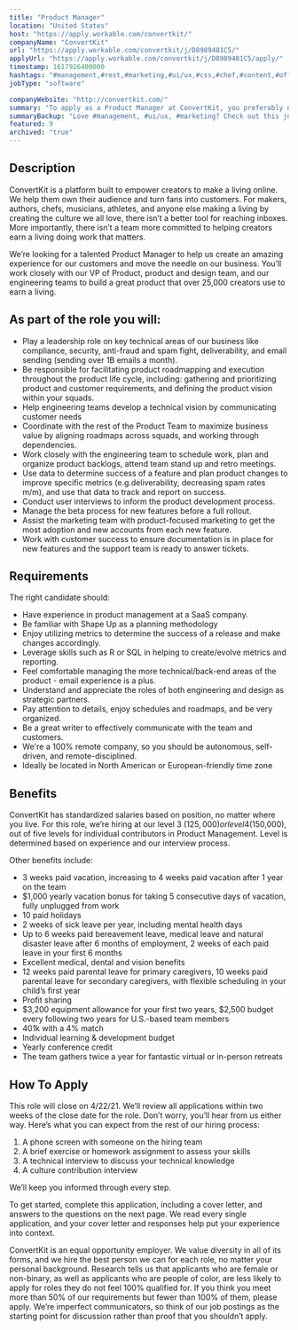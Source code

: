 ```yaml
---
title: "Product Manager"
location: "United States"
host: "https://apply.workable.com/convertkit/"
companyName: "ConvertKit"
url: "https://apply.workable.com/convertkit/j/D8989481C5/"
applyUrl: "https://apply.workable.com/convertkit/j/D8989481C5/apply/"
timestamp: 1617926400000
hashtags: "#management,#rest,#marketing,#ui/ux,#css,#chef,#content,#office"
jobType: "software"

companyWebsite: "http://convertkit.com/"
summary: "To apply as a Product Manager at ConvertKit, you preferably need to have experience in product management at a SaaS company."
summaryBackup: "Love #management, #ui/ux, #marketing? Check out this job post!"
featured: 9
archived: "true"
---
```


## Description

ConvertKit is a platform built to empower creators to make a living online. We help them own their audience and turn fans into customers. For makers, authors, chefs, musicians, athletes, and anyone else making a living by creating the culture we all love, there isn’t a better tool for reaching inboxes. More importantly, there isn’t a team more committed to helping creators earn a living doing work that matters.

We’re looking for a talented Product Manager to help us create an amazing experience for our customers and move the needle on our business. You’ll work closely with our VP of Product, product and design team, and our engineering teams to build a great product that over 25,000 creators use to earn a living.

## As part of the role you will:

*   Play a leadership role on key technical areas of our business like compliance, security, anti-fraud and spam fight, deliverability, and email sending (sending over 1B emails a month).
*   Be responsible for facilitating product roadmapping and execution throughout the product life cycle, including: gathering and prioritizing product and customer requirements, and defining the product vision within your squads.
*   Help engineering teams develop a technical vision by communicating customer needs
*   Coordinate with the rest of the Product Team to maximize business value by aligning roadmaps across squads, and working through dependencies.
*   Work closely with the engineering team to schedule work, plan and organize product backlogs, attend team stand up and retro meetings.
*   Use data to determine success of a feature and plan product changes to improve specific metrics (e.g.deliverability, decreasing spam rates m/m), and use that data to track and report on success.
*   Conduct user interviews to inform the product development process.
*   Manage the beta process for new features before a full rollout.
*   Assist the marketing team with product-focused marketing to get the most adoption and new accounts from each new feature.
*   Work with customer success to ensure documentation is in place for new features and the support team is ready to answer tickets.

## Requirements

The right candidate should:

*   Have experience in product management at a SaaS company.
*   Be familiar with Shape Up as a planning methodology
*   Enjoy utilizing metrics to determine the success of a release and make changes accordingly.
*   Leverage skills such as R or SQL in helping to create/evolve metrics and reporting.
*   Feel comfortable managing the more technical/back-end areas of the product - email experience is a plus.
*   Understand and appreciate the roles of both engineering and design as strategic partners.
*   Pay attention to details, enjoy schedules and roadmaps, and be very organized.
*   Be a great writer to effectively communicate with the team and customers.
*   We're a 100% remote company, so you should be autonomous, self-driven, and remote-disciplined.
*   Ideally be located in North American or European-friendly time zone

## Benefits

ConvertKit has standardized salaries based on position, no matter where you live. For this role, we’re hiring at our level 3 ($125,000) or level 4 ($150,000), out of five levels for individual contributors in Product Management. Level is determined based on experience and our interview process.

Other benefits include:

*   3 weeks paid vacation, increasing to 4 weeks paid vacation after 1 year on the team
*   $1,000 yearly vacation bonus for taking 5 consecutive days of vacation, fully unplugged from work
*   10 paid holidays
*   2 weeks of sick leave per year, including mental health days
*   Up to 6 weeks paid bereavement leave, medical leave and natural disaster leave after 6 months of employment, 2 weeks of each paid leave in your first 6 months
*   Excellent medical, dental and vision benefits
*   12 weeks paid parental leave for primary caregivers, 10 weeks paid parental leave for secondary caregivers, with flexible scheduling in your child’s first year
*   Profit sharing
*   $3,200 equipment allowance for your first two years, $2,500 budget every following two years for U.S.-based team members
*   401k with a 4% match
*   Individual learning & development budget
*   Yearly conference credit
*   The team gathers twice a year for fantastic virtual or in-person retreats

## How To Apply

This role will close on 4/22/21. We’ll review all applications within two weeks of the close date for the role. Don’t worry, you’ll hear from us either way. Here’s what you can expect from the rest of our hiring process:

1.  A phone screen with someone on the hiring team
2.  A brief exercise or homework assignment to assess your skills
3.  A technical interview to discuss your technical knowledge
4.  A culture contribution interview

We’ll keep you informed through every step.

To get started, complete this application, including a cover letter, and answers to the questions on the next page. We read every single application, and your cover letter and responses help put your experience into context.

ConvertKit is an equal opportunity employer. We value diversity in all of its forms, and we hire the best person we can for each role, no matter your personal background. Research tells us that applicants who are female or non-binary, as well as applicants who are people of color, are less likely to apply for roles they do not feel 100% qualified for. If you think you meet more than 50% of our requirements but fewer than 100% of them, please apply. We’re imperfect communicators, so think of our job postings as the starting point for discussion rather than proof that you shouldn’t apply.
